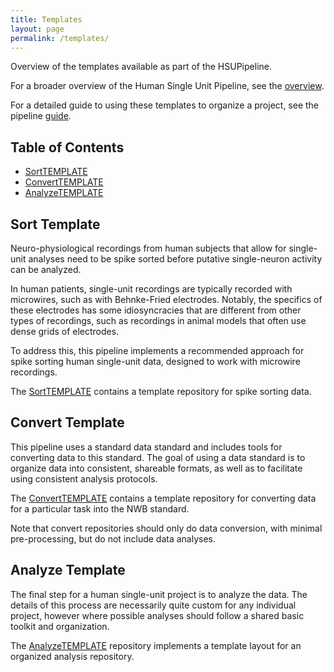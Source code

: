 ```yaml
---
title: Templates
layout: page
permalink: /templates/
---
```


Overview of the templates available as part of the HSUPipeline.

For a broader overview of the Human Single Unit Pipeline, see the
[overview](https://hsupipeline.github.io/).

For a detailed guide to using these templates to organize a project, see the pipeline
[guide](https://hsupipeline.github.io/guide).

## Table of Contents

- [SortTEMPLATE](#sort-template)
- [ConvertTEMPLATE](#convert-template)
- [AnalyzeTEMPLATE](#analyze-template)

## Sort Template

Neuro-physiological recordings from human subjects that allow for single-unit analyses
need to be spike sorted before putative single-neuron activity can be analyzed.

In human patients, single-unit recordings are typically recorded with microwires,
such as with Behnke-Fried electrodes. Notably, the specifics of these electrodes
has some idiosyncracies that are different from other types of recordings, such as
recordings in animal models that often use dense grids of electrodes.

To address this, this pipeline implements a recommended approach for spike sorting
human single-unit data, designed to work with microwire recordings.

The [SortTEMPLATE](https://github.com/HSUPipeline/SortTEMPLATE)
contains a template repository for spike sorting data.

## Convert Template

This pipeline uses a standard data standard and includes tools for converting data to this standard.
The goal of using a data standard is to organize data into consistent, shareable formats, as well as to
facilitate using consistent analysis protocols.

The [ConvertTEMPLATE](https://github.com/HSUPipeline/ConvertTEMPLATE)
contains a template repository for converting data for a particular task
into the NWB standard.

Note that convert repositories should only do data conversion, with minimal pre-processing,
but do not include data analyses.

## Analyze Template

The final step for a human single-unit project is to analyze the data.
The details of this process are necessarily quite custom for any individual project,
however where possible analyses should follow a shared basic toolkit and organization.

The [AnalyzeTEMPLATE](https://github.com/HSUPipeline/AnalyzeTEMPLATE)
repository implements a template layout for an organized analysis repository.
